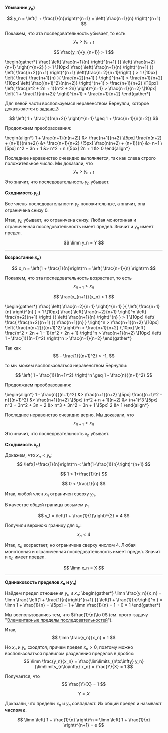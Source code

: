 **Убывание $y_n$)**

$$ y_n = \left(1 + \frac{1}{n}\right)^{n+1} = \left( \frac{n+1}{n} \right)^{n+1} $$

Покажем, что эта последовательность убывает, то есть
$$ y_n > y_{n+1} $$

$$ \frac{y_n}{y_{n+1}} > 1 $$

\begin{gather*}
    \frac{ \left( \frac{n+1}{n} \right)^{n+1} }{ \left( \frac{n+2}{n+1} \right)^{n+2} } > 1
    \\[10px]
    \frac{ \left( \frac{n+1}{n} \right)^{n+1} }{ \left( \frac{n+2}{n+1} \right)^{n+1} \left(\frac{n+2}{n+1}\right) } > 1
    \\[10px]
    \left( \frac{ \frac{n+1}{n} }{ \frac{n+2}{n+1} } \right)^{n+1} > \frac{n+1}{n+2}
    \\[10px]
    \left( \frac{(n+1)^2}{n(n+2)} \right)^{n+1} > \frac{n+1}{n+2}
    \\[10px]
    \left( \frac{n^2 + 2n + 1}{n^2 + 2n} \right)^{n+1} > \frac{n+1}{n+2}
    \\[10px]
    \left( 1 + \frac{1}{n(n+2)} \right)^{n+1} > \frac{n+1}{n+2}
\end{gather*}

Для левой части воспользуемся неравенством Бернулли, которое доказывается в [задаче 7](/tasks/7):

$$ \left( 1 + \frac{1}{n(n+2)} \right)^{n+1} \geq 1 + \frac{n+1}{n(n+2)}  $$

Продолжаем преобразования:

\begin{align*}
    1 + \frac{n+1}{n(n+2)} &> \frac{n+1}{n+2}
    \\[5px]
    \frac{n(n+2) + (n+1)}{n(n+2)} &> \frac{n+1}{n+2}
    \\[5px]
    \frac{n(n+2) + (n+1)}{n} &> n+1
    \\[5px]
    n^2 + 3n + 1 &> n^2 + n
    \\[5px]
    2n + 1 &> 0
\end{align*}

Последнее неравенство очевидно выполняется, так как слева строго положительное число.
Мы доказали, что
$$ y_n > y_{n+1} $$

Это значит, что последовательность $y_n$ убывает.

**Сходимость $y_n$)**

Все члены последовательности $y_n$ положительные, а значит, она ограничена снизу $0$.

Итак, $y_n$ убывает, но ограничена снизу. Любая монотонная и ограниченная последовательность имеет предел. Значит и $y_n$ имеет предел.

$$ \limn y_n = Y $$

---

**Возрастание $x_n$)**

$$ x_n = \left(1 + \frac{1}{n}\right)^n = \left( \frac{n+1}{n} \right)^n $$

Покажем, что эта последовательность возрастает, то есть
$$ x_{n+1} > x_n $$

$$ \frac{x_{n+1}}{x_n} > 1 $$

\begin{gather*}
    \frac{ \left( \frac{n+2}{n+1} \right)^{n+1} }{ \left( \frac{n+1}{n} \right)^{n} } > 1
    \\[10px]
    \frac{ \left( \frac{n+2}{n+1} \right)^n \left( \frac{n+2}{n+1} \right) }{ \left( \frac{n+1}{n} \right)^{n} } > 1
    \\[10px]
    \left( \frac{ \frac{n+2}{n+1} }{ \frac{n+1}{n} } \right)^n > \frac{n+1}{n+2}
    \\[10px]
    \left( \frac{n(n+2)}{(n+1)^2} \right)^n > \frac{n+1}{n+2}
    \\[10px]
    \left( \frac{n^2 + 2n + 1 - 1}{n^2 + 2n + 1} \right)^n > \frac{n+1}{n+2}
    \\[10px]
    \left( 1 - \frac{1}{(n+1)^2} \right)^n > \frac{n+1}{n+2}
\end{gather*}

Так как
$$ - \frac{1}{(n+1)^2} > -1, $$

то мы можем воспользоваться неравенством Бернулли:

$$ \left( 1 - \frac{1}{(n+1)^2} \right)^n \geq 1 - \frac{n}{(n+1)^2} $$

Продолжаем преобразования:

\begin{align*}
    1 - \frac{n}{(n+1)^2} &> \frac{n+1}{n+2}
    \\[5px]
    \frac{(n+1)^2 - n}{(n+1)^2} &> \frac{n+1}{n+2}
    \\[5px]
    (n^2 + n + 1)(n+2) &> (n+1)^3
    \\[5px]
    n^3 + 3n^2 + 3n + 2 &> n^3 + 3n^2 + 3n + 1
    \\[5px]
    2 &> 1
\end{align*}

Последнее неравенство очевидно верно.
Мы доказали, что
$$ x_{n+1} > x_n $$

Это значит, что последовательность $x_n$ убывает.

**Сходимость $x_n$)**

Докажем, что $x_n < y_n$:
$$ \left(1+\frac{1}{n}\right)^n < \left(1+\frac{1}{n}\right)^{n+1} $$

$$ 1 < 1+\frac{1}{n} $$

$$ 0 < \frac{1}{n} $$

Итак, любой член $x_n$ ограничен сверху $y_n$.

В качестве общей границы возьмем $y_1$

$$ y_1 = \left(1 + \frac{1}{1}\right)^{2} = 4 $$

Получили верхнюю границу для $x_n$:
$$ x_n < 4 $$

Итак, $x_n$ возрастает, но ограничена сверху числом $4$. Любая монотонная и ограниченная последовательность имеет предел. Значит и $x_n$ имеет предел.

$$ \limn x_n = X $$

---

**Одинаковость пределов $x_n$ и $y_n$)**

Найдем предел отношения $y_n$ и $x_n$:
\begin{gather*}
    \limn \frac{y_n}{x_n} = \limn \frac{ \left(1 + \frac{1}{n}\right)^{n+1} }{ \left(1 + \frac{1}{n}\right)^n } = \limn 1 + \frac{1}{n} =
    \\[5px]
    = 1 + \limn \frac{1}{n} = 1 + 0 = 1
\end{gather*}

Мы воспользовались тем, что $\frac{1}{n}\to 0$ (см. прото-задачу "[Элементарные пределы последовательностей](/proto/sequences/limits/elementary)").

Итак,
$$ \limn \frac{y_n}{x_n} = 1 $$

Но $x_n$ и $y_n$ сходятся, причем предел $x_n > 0$, поэтому можно воспользоваться правилом разделения пределов в дробях:
$$ \limn \frac{y_n}{x_n} = \frac{\lim\limits_{n\to\infty} y_n}{\lim\limits_{n\to\infty} x_n} = \frac{Y}{X} = 1 $$

Получается, что
$$ \frac{Y}{X} = 1 $$

$$ Y = X $$

Доказали, что пределы $x_n$ и $y_n$ совпадают. Их общий предел и называют **числом $e$**.

$$ \limn \left( 1 + \frac{1}{n} \right)^n = \limn \left( 1 + \frac{1}{n} \right)^{n+1} = e $$